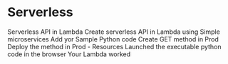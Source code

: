 # Serverless
Serverless API in Lambda
Create serverless API in Lambda using Simple microservices
Add yor Sample Python code
Create GET method in Prod
Deploy the method in Prod - Resources
Launched the executable python code in the browser
Your Lambda worked
